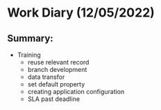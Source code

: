 # Work Diary (12/05/2022)

## Summary:

* Training
    - reuse relevant record
    - branch development
    - data transfor
    - set default property
    - creating application configuration
    - SLA past deadline